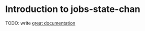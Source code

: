 # Introduction to jobs-state-chan

TODO: write [great documentation](http://jacobian.org/writing/great-documentation/what-to-write/)
